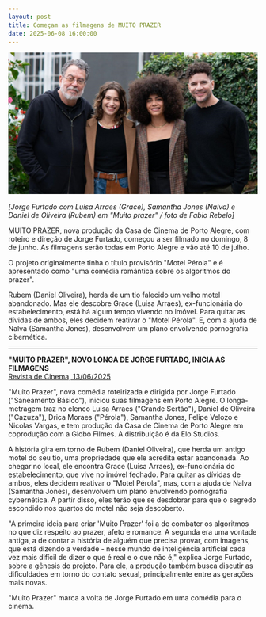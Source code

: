 ```yaml
---
layout: post
title: Começam as filmagens de MUITO PRAZER
date: 2025-06-08 16:00:00
---
```

![](/uploads/mpz-elenco.jpg)

*\[Jorge Furtado com Luisa Arraes (Grace), Samantha Jones (Nalva) e Daniel de Oliveira (Rubem) em "Muito prazer" / foto de Fabio Rebelo]*

MUITO PRAZER, nova produção da Casa de Cinema de Porto Alegre, com roteiro e direção de Jorge Furtado, começou a ser filmado no domingo, 8 de junho. As filmagens serão todas em Porto Alegre e vão até 10 de julho.

O projeto originalmente tinha o título provisório "Motel Pérola" e é apresentado como "uma comédia romântica sobre os algoritmos do prazer".

Rubem (Daniel Oliveira), herda de um tio falecido um velho motel abandonado. Mas ele descobre Grace (Luisa Arraes), ex-funcionária do estabelecimento, está há algum tempo vivendo no imóvel. Para quitar as dívidas de ambos, eles decidem reativar o "Motel Pérola". E, com a ajuda de Nalva (Samantha Jones), desenvolvem um plano envolvendo pornografia cibernética.

- - -

**"MUITO PRAZER", NOVO LONGA DE JORGE FURTADO, INICIA AS FILMAGENS**\
[Revista de Cinema, 13/06/2025](https://revistadecinema.com.br/2025/06/muito-prazer-novo-longa-de-jorge-furtado-inicia-as-filmagens/)

[](https://revistadecinema.com.br/2025/06/muito-prazer-novo-longa-de-jorge-furtado-inicia-as-filmagens/)

"Muito Prazer", nova comédia roteirizada e dirigida por Jorge Furtado ("Saneamento Básico"), iniciou suas filmagens em Porto Alegre. O longa-metragem traz no elenco Luisa Arraes ("Grande Sertão"), Daniel de Oliveira ("Cazuza"), Drica Moraes ("Pérola"), Samantha Jones, Felipe Velozo e Nicolas Vargas, e tem produção da Casa de Cinema de Porto Alegre em coprodução com a Globo Filmes. A distribuição é da Elo Studios.

A história gira em torno de Rubem (Daniel Oliveira), que herda um antigo motel do seu tio, uma propriedade que ele acredita estar abandonada. Ao chegar no local, ele encontra Grace (Luisa Arraes), ex-funcionária do estabelecimento, que vive no imóvel fechado. Para quitar as dívidas de ambos, eles decidem reativar o "Motel Pérola", mas, com a ajuda de Nalva (Samantha Jones), desenvolvem um plano envolvendo pornografia cybernética. A partir disso, eles terão que se desdobrar para que o segredo escondido nos quartos do motel não seja descoberto.

"A primeira ideia para criar 'Muito Prazer' foi a de combater os algoritmos no que diz respeito ao prazer, afeto e romance. A segunda era uma vontade antiga, a de contar a história de alguém que precisa provar, com imagens, que está dizendo a verdade - nesse mundo de inteligência artificial cada vez mais difícil de dizer o que é real e o que não é," explica Jorge Furtado, sobre a gênesis do projeto. Para ele, a produção também busca discutir as dificuldades em torno do contato sexual, principalmente entre as gerações mais novas.

"Muito Prazer" marca a volta de Jorge Furtado em uma comédia para o cinema.

